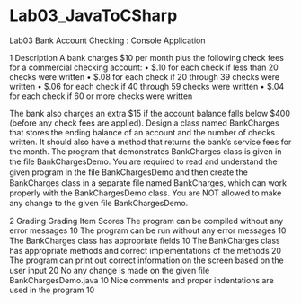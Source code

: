# Lab03_JavaToCSharp

Lab03 Bank Account Checking : Console Application

1 Description
A bank charges $10 per month plus the following check fees for a commercial checking account: 
• $.10 for each check if less than 20 checks were written 
• $.08 for each check if 20 through 39 checks were written 
• $.06 for each check if 40 through 59 checks were written 
• $.04 for each check if 60 or more checks were written 

The bank also charges an extra $15 if the account balance falls below $400
(before any check fees are applied). Design a class named BankCharges that stores 
the ending balance of an account and the number of checks written. It should also have 
a method that returns the bank’s service fees for the month. The program that demonstrates 
BankCharges class is given in the ﬁle BankChargesDemo. You are required to read and understand 
the given program in the ﬁle BankChargesDemo and then create the BankCharges class in a separate 
ﬁle named BankCharges, which can work properly with the BankChargesDemo class. You are NOT allowed 
to make any change to the given ﬁle BankChargesDemo.

2 Grading
Grading Item                                                                                Scores 
The program can be compiled without any error messages                                        10 
The program can be run without any error messages                                             10 
The BankCharges class has appropriate ﬁelds                                                   10 
The BankCharges class has appropriate methods and correct implementations of the methods      20 
The program can print out correct information on the screen based on the user input           20 
No any change is made on the given ﬁle BankChargesDemo.java                                   10 
Nice comments and proper indentations are used in the program                                 10 
